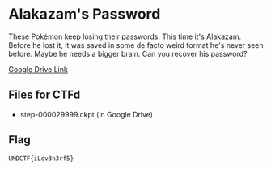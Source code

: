 # Alakazam's Password
These Pokémon keep losing their passwords. This time it's Alakazam. Before he lost it, it was saved in some de facto weird format he's never seen before. Maybe he needs a bigger brain. Can you recover his password?

[Google Drive Link](https://drive.google.com/file/d/1tFSrBHO8qvqnXyyf5QjiA1upeiZqvBMe/view)

## Files for CTFd
- step-000029999.ckpt (in Google Drive)

## Flag
`UMDCTF{iLov3n3rf5}`
